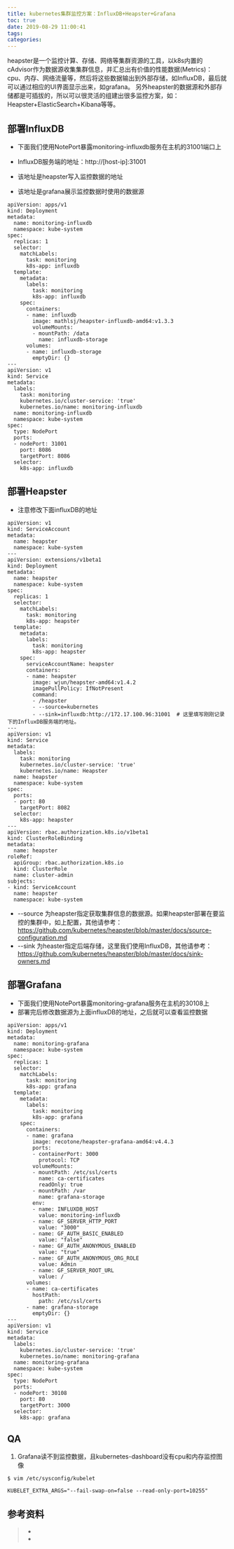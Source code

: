 ```yaml
---
title: kubernetes集群监控方案：InfluxDB+Heapster+Grafana
toc: true
date: 2019-08-29 11:00:41
tags:
categories:
---
```


heapster是一个监控计算、存储、网络等集群资源的工具，以k8s内置的cAdvisor作为数据源收集集群信息，并汇总出有价值的性能数据(Metrics)：cpu、内存、网络流量等，然后将这些数据输出到外部存储，如InfluxDB，最后就可以通过相应的UI界面显示出来，如grafana。 另外heapster的数据源和外部存储都是可插拔的，所以可以很灵活的组建出很多监控方案，如：Heapster+ElasticSearch+Kibana等等。



## 部署InfluxDB

- 下面我们使用NotePort暴露monitoring-influxdb服务在主机的31001端口上

- InfluxDB服务端的地址：http://[host-ip]:31001 
- 该地址是heapster写入监控数据的地址
- 该地址是grafana展示监控数据时使用的数据源

```
apiVersion: apps/v1
kind: Deployment
metadata:
  name: monitoring-influxdb
  namespace: kube-system
spec:
  replicas: 1
  selector:
    matchLabels:
      task: monitoring
      k8s-app: influxdb
  template:
    metadata:
      labels:
        task: monitoring
        k8s-app: influxdb
    spec:
      containers:
      - name: influxdb
        image: mathlsj/heapster-influxdb-amd64:v1.3.3
        volumeMounts:
        - mountPath: /data
          name: influxdb-storage
      volumes:
      - name: influxdb-storage
        emptyDir: {}
---
apiVersion: v1
kind: Service
metadata:
  labels:
    task: monitoring
    kubernetes.io/cluster-service: 'true'
    kubernetes.io/name: monitoring-influxdb
  name: monitoring-influxdb
  namespace: kube-system
spec:
  type: NodePort
  ports:
  - nodePort: 31001
    port: 8086
    targetPort: 8086
  selector:
    k8s-app: influxdb
```



## 部署Heapster

- 注意修改下面influxDB的地址

```
apiVersion: v1
kind: ServiceAccount
metadata:
  name: heapster
  namespace: kube-system
---
apiVersion: extensions/v1beta1
kind: Deployment
metadata:
  name: heapster
  namespace: kube-system
spec:
  replicas: 1
  selector:
    matchLabels:
      task: monitoring
      k8s-app: heapster
  template:
    metadata:
      labels:
        task: monitoring
        k8s-app: heapster
    spec:
      serviceAccountName: heapster
      containers:
      - name: heapster
        image: wjun/heapster-amd64:v1.4.2
        imagePullPolicy: IfNotPresent
        command:
        - /heapster
        - --source=kubernetes
        - --sink=influxdb:http://172.17.100.96:31001  # 这里填写刚刚记录下的InfluxDB服务端的地址。
---
apiVersion: v1
kind: Service
metadata:
  labels:
    task: monitoring
    kubernetes.io/cluster-service: 'true'
    kubernetes.io/name: Heapster
  name: heapster
  namespace: kube-system
spec:
  ports:
  - port: 80
    targetPort: 8082
  selector:
    k8s-app: heapster
---
apiVersion: rbac.authorization.k8s.io/v1beta1
kind: ClusterRoleBinding
metadata:
  name: heapster
roleRef:
  apiGroup: rbac.authorization.k8s.io
  kind: ClusterRole
  name: cluster-admin
subjects:
- kind: ServiceAccount
  name: heapster
  namespace: kube-system
```

- --source 为heapster指定获取集群信息的数据源。如果heapster部署在要监控的集群中，如上配置，其他请参考：<https://github.com/kubernetes/heapster/blob/master/docs/source-configuration.md>
- --sink 为heaster指定后端存储，这里我们使用InfluxDB，其他请参考：<https://github.com/kubernetes/heapster/blob/master/docs/sink-owners.md>



## 部署Grafana

- 下面我们使用NotePort暴露monitoring-grafana服务在主机的30108上
- 部署完后修改数据源为上面influxDB的地址，之后就可以查看监控数据

```
apiVersion: apps/v1
kind: Deployment
metadata:
  name: monitoring-grafana
  namespace: kube-system
spec:
  replicas: 1
  selector:
    matchLabels:
      task: monitoring
      k8s-app: grafana
  template:
    metadata:
      labels:
        task: monitoring
        k8s-app: grafana
    spec:
      containers:
      - name: grafana
        image: recotone/heapster-grafana-amd64:v4.4.3
        ports:
        - containerPort: 3000
          protocol: TCP
        volumeMounts:
        - mountPath: /etc/ssl/certs
          name: ca-certificates
          readOnly: true
        - mountPath: /var
          name: grafana-storage
        env:
        - name: INFLUXDB_HOST
          value: monitoring-influxdb
        - name: GF_SERVER_HTTP_PORT
          value: "3000"
        - name: GF_AUTH_BASIC_ENABLED
          value: "false"
        - name: GF_AUTH_ANONYMOUS_ENABLED
          value: "true"
        - name: GF_AUTH_ANONYMOUS_ORG_ROLE
          value: Admin
        - name: GF_SERVER_ROOT_URL
          value: /
      volumes:
      - name: ca-certificates
        hostPath:
          path: /etc/ssl/certs
      - name: grafana-storage
        emptyDir: {}
---
apiVersion: v1
kind: Service
metadata:
  labels:
    kubernetes.io/cluster-service: 'true'
    kubernetes.io/name: monitoring-grafana
  name: monitoring-grafana
  namespace: kube-system
spec:
  type: NodePort
  ports:
  - nodePort: 30108
    port: 80
    targetPort: 3000
  selector:
    k8s-app: grafana
```



## QA

1. Grafana读不到监控数据，且kubernetes-dashboard没有cpu和内存监控图像

```
$ vim /etc/sysconfig/kubelet 

KUBELET_EXTRA_ARGS="--fail-swap-on=false --read-only-port=10255"
```



## 参考资料
> - []()
> - []()
